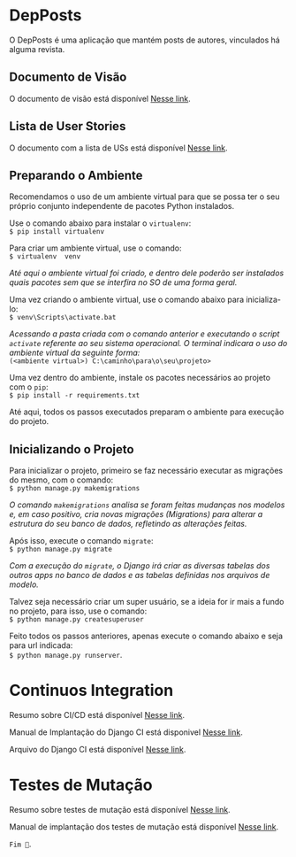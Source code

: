 # DepPosts 

O DepPosts é uma aplicação que mantém posts de autores, vinculados há alguma revista.

## Documento de Visão  

O documento de visão está disponível
[Nesse link](https://github.com/jan1o/DepPosts/blob/master/docs/REQUISITOS.md).

## Lista de User Stories

O documento com a lista de USs está disponível
[Nesse link](https://github.com/jan1o/DepPosts/blob/master/docs/LISTA_USER_STORIES.md).  

## Preparando o Ambiente  

Recomendamos o uso de um ambiente virtual para que se possa ter o seu próprio conjunto independente de pacotes Python instalados. 

Use o comando abaixo para instalar o `virtualenv`:  
`$ pip install virtualenv`  

Para criar um ambiente virtual, use o comando:  
`$ virtualenv  venv`  

_Até aqui o ambiente virtual foi criado, e dentro dele poderão ser instalados quais pacotes sem que se interfira no SO de uma forma geral._

Uma vez criando o ambiente virtual, use o comando abaixo para inicializa-lo:   
`$ venv\Scripts\activate.bat`  

_Acessando a pasta criada com o comando anterior e executando o script `activate` referente ao seu sistema operacional. O terminal indicara o uso do ambiente virtual da seguinte forma:_  
`(<ambiente virtual>) C:\caminho\para\o\seu\projeto>`  

Uma vez dentro do ambiente, instale os pacotes necessários ao projeto com o `pip`:  
`$ pip install -r requirements.txt`  

Até aqui, todos os passos executados preparam o ambiente para execução do projeto.

## Inicializando o Projeto  

Para inicializar o projeto, primeiro se faz necessário executar as migrações do mesmo, com o comando:  
`$ python manage.py makemigrations`  

_O comando `makemigrations` analisa se foram feitas mudanças nos modelos e, em caso positivo, cria novas migrações (Migrations) para alterar a estrutura do seu banco de dados, refletindo as alterações feitas._  

Após isso, execute o comando `migrate`:  
`$ python manage.py migrate`  

_Com a execução do `migrate`, o Django irá criar as diversas tabelas dos outros apps no banco de dados e as tabelas definidas nos arquivos de modelo._

Talvez seja necessário criar um super usuário, se a ideia for ir mais a fundo no projeto, para isso, use o comando:  
`$ python manage.py createsuperuser`  

Feito todos os passos anteriores, apenas execute o comando abaixo e seja para url indicada:  
`$ python manage.py runserver`.  

# Continuos Integration
Resumo sobre CI/CD está disponível
[Nesse link](https://github.com/jan1o/DepPosts/blob/master/docs/RESUMO_CI-CD.md).

Manual de Implantação do Django CI está disponivel
[Nesse link](https://github.com/jan1o/DepPosts/blob/master/docs/MANUAL_IMPLANTACAO_CI.md). 

Arquivo do Django CI está disponível
[Nesse link](https://github.com/jan1o/DepPosts/blob/master/docs/django.yml).

# Testes de Mutação

Resumo sobre testes de mutação está disponível
[Nesse link](https://github.com/jan1o/DepPosts/blob/master/docs/RESUMO_TESTES_MUTACAO.md).

Manual de implantação dos testes de mutação está disponível
[Nesse link](https://github.com/jan1o/DepPosts/blob/master/docs/MANUAL_IMPLANTA%C3%87%C3%83O_TESTES_MUTACAO.md).

`Fim 💓`.
